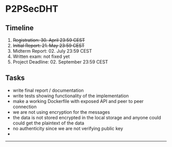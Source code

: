 # P2PSecDHT

## Timeline 
1. <del>Registration: 30. April 23:59 CEST</del>
2. <del>Initial Report: 21. May 23:59 CEST</del>
3. Midterm Report: 02. July 23:59 CEST
4. Written exam: not fixed yet
5. Project Deadline: 02. September 23:59 CEST

## Tasks 
- write final report / documentation
- write tests showing functionality of the implementation
- make a working Dockerfile with exposed API and peer to peer connection
- we are not using encryption for the messages
- ⁠the data is not stored encrypted in the local storage and anyone could could get the plaintext of the data
- ⁠no authenticity since we are not verifying public key
- 
***
